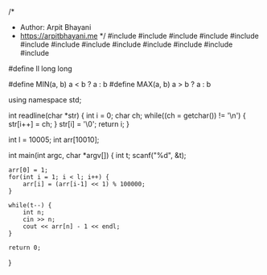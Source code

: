 /*
 *  Author: Arpit Bhayani
 *  https://arpitbhayani.me
 */
#include <cmath>
#include <cstdio>
#include <cstdlib>
#include <climits>
#include <deque>
#include <iostream>
#include <list>
#include <limits>
#include <map>
#include <queue>
#include <set>
#include <stack>
#include <vector>

#define ll long long

#define MIN(a, b) a < b ? a : b
#define MAX(a, b) a > b ? a : b

using namespace std;

int readline(char *str) {
    int i = 0;
    char ch;
    while((ch = getchar()) != '\n') {
        str[i++] = ch;
    }
    str[i] = '\0';
    return i;
}

int l = 10005;
int arr[10010];

int main(int argc, char *argv[]) {
    int t;
    scanf("%d", &t);

    arr[0] = 1;
    for(int i = 1; i < l; i++) {
        arr[i] = (arr[i-1] << 1) % 100000;
    }

    while(t--) {
        int n;
        cin >> n;
        cout << arr[n] - 1 << endl;
    }

    return 0;
}
